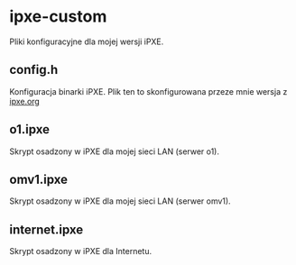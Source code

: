 # ipxe-custom
Pliki konfiguracyjne dla mojej wersji iPXE.

## config.h

Konfiguracja binarki iPXE. Plik ten to skonfigurowana przeze mnie wersja z [ipxe.org](https://ipxe.org/)

## o1.ipxe

Skrypt osadzony w iPXE dla mojej sieci LAN (serwer o1).

## omv1.ipxe

Skrypt osadzony w iPXE dla mojej sieci LAN (serwer omv1).

## internet.ipxe

Skrypt osadzony w iPXE dla Internetu.
